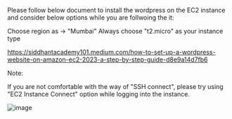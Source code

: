 Please follow below document to install the wordpress on the EC2 instance and consider below options while you are follwoing the it:

Choose region as -> "Mumbai"
Always choose "t2.micro" as your instance type

https://siddhantacademy101.medium.com/how-to-set-up-a-wordpress-website-on-amazon-ec2-2023-a-step-by-step-guide-d8e9a14d7fb6


Note:

If you are not comfortable with the way of "SSH connect", please try using "EC2 Instance Connect" option while logging into the instance. 

![image](https://github.com/user-attachments/assets/e4dc42ab-ebfa-455e-90bb-d398e1bef537)

